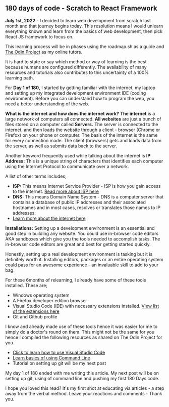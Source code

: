 ## 180 days of code - Scratch to React Framework

**July 1st, 2022** - I decided to learn web development from scratch last month and that journey begins today. This resolution means I would unlearn everything known and learn from the basics of web development, then pick React JS framework to focus on. 

This learning process will be in phases using the roadmap.sh as a guide and [The Odin Project](https://www.theodinproject.com) as my online tutors. 

It is hard to state or say which method or way of learning is the best because humans are configured differently. The availability of many resources and tutorials also contributes to this uncertainty of a 100% learning path. 

For **Day 1 of 180,** I started by getting familiar with the internet, my laptop and setting up my integrated development environment IDE (coding environment). Before you can understand how to program the web, you need a better understanding of the web. 

**What is the internet and how does the internet work?**
**The internet** is a large network of computers all connected. **All websites** are just a bunch of files stored on a computer called **Servers.** The server is connected to the internet, and then loads the website through a client - browser (Chrome or Firefox) on your phone or computer. The basis of the internet is the same for every connection made. The client (browsers) gets and loads data from the server, as well as submits data back to the server. 

Another keyword frequently used while talking about the internet is **IP Address:** This is a unique string of characters that identifies each computer using the Internet Protocol to communicate over a network.

A list of other terms includes;
- **ISP:** This means Internet Service Provider - ISP is how you gain access to the internet. [Read more about ISP here](https://developer.mozilla.org/en-US/docs/Learn/Common_questions/How_does_the_Internet_work)
- **DNS:** This means Domain Name System - DNS is a computer server that contains a database of public IP addresses and their associated hostnames and in most cases, resolves or translates those names to IP addresses.
- [Learn more about the internet here](https://youtu.be/7_LPdttKXPc?t=46s) 

**Installations:**
Setting up a development environment is an essential and good step in building any website. You could use in-browser code editors AKA sandboxes which give you the tools needed to accomplish tasks. The in-browser code editors are great and best for getting started quickly. 

Honestly, setting up a real development environment is tasking but it is definitely worth it. Installing editors, packages or an entire operating system could pass for an awesome experience - an invaluable skill to add to your bag. 

For these 6months of relearning, I already have some of these tools installed. These are; 
- Windows operating system
- A Firefox developer edition browser
- Visual Studio Code (IDE) with necessary extensions installed. [View list of the extensions here](https://javascript.plainenglish.io/a-guide-to-the-20-best-vscode-extensions-for-frontend-developers-f75a5d716091)
- Git and Github profile 

I know and already made use of these tools hence it was easier for me to simply do a doctor's round on them. This might not be the same for you hence I compiled the following resources as shared on The Odin Project for you. 

- [Click to learn how to use Visual Studio Code](https://code.visualstudio.com/docs/introvideos/basics) 
- [Learn basics of using Command Line](https://github.com/jlevy/the-art-of-command-line#readme)
- Tutorial on setting up git will be my next post

My day 1 of 180 ended with me writing this article. My next post will be on setting up git, using of command line and pushing my first 180 Days code. 

I hope you loved this read? It's my first shot at educating via articles - a step away from the verbal method. Leave your reactions and comments - Thank you.